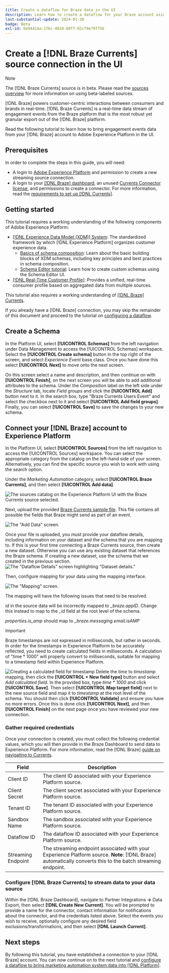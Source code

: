 ```yaml
---
title: Create a dataflow for Braze data in the UI
description: Learn how to create a dataflow for your Braze account using the Adobe Experience Platform UI.
last-substantial-update: 2024-01-30
badge: Beta
exl-id: 6e94414a-176c-4810-80ff-02cf9e797756
---
```

# Create a [!DNL Braze Currents] source connection in the UI

>[!NOTE]
>
>The [!DNL Braze Currents] source is in beta. Please read the [sources overview](../../../../home.md#terms-and-conditions) for more information on using beta-labeled sources.

[!DNL Braze] powers customer-centric interactions between consumers and brands in real-time. [!DNL Braze Currents] is a real-time data stream of engagement events from the Braze platform that is the most robust yet granular export out of the [!DNL Braze] platform. 

Read the following tutorial to learn how to bring engagement events data from your [!DNL Braze] account to Adobe Experience Platform in the UI.

## Prerequisites

In order to complete the steps in this guide, you will need:

* A login to [Adobe Experience Platform](https://platform.adobe.com) and permission to create a new streaming source connection.
* A login to your [[!DNL Braze] dashboard](https://dashboard.braze.com/sign_in), an unused [Currents Connector license](https://www.braze.com/docs/user_guide/data_and_analytics/braze_currents), and permissions to create a connector. For more information, read the [requirements to set up [!DNL Currents]](https://www.braze.com/docs/user_guide/data_and_analytics/braze_currents/setting_up_currents/#requirements).

## Getting started

This tutorial requires a working understanding of the following components of Adobe Experience Platform:

* [[!DNL Experience Data Model (XDM)] System](../../../../../xdm/home.md): The standardized framework by which [!DNL Experience Platform] organizes customer experience data.
    * [Basics of schema composition](../../../../../xdm/schema/composition.md): Learn about the basic building blocks of XDM schemas, including key principles and best practices in schema composition.
    * [Schema Editor tutorial](../../../../../xdm/tutorials/create-schema-ui.md): Learn how to create custom schemas using the Schema Editor UI.
* [[!DNL Real-Time Customer Profile]](../../../../../profile/home.md): Provides a unified, real-time consumer profile based on aggregated data from multiple sources.

This tutorial also requires a working understanding of [[!DNL Braze] Currents](https://www.braze.com/docs/user_guide/data_and_analytics/braze_currents).

If you already have a [!DNL Braze] connection, you may skip the remainder of this document and proceed to the tutorial on [configuring a dataflow](../../dataflow/marketing-automation.md).

## Create a Schema

In the Platform UI, select **[!UICONTROL Schemas]** from the left navigation under Data Management to access the [!UICONTROL Schemas] workspace.  Select the **[!UICONTROL Create schema]** button in the top right of the screen, and select *Experience Event* base class.  Once you have done this select **[!UICONTROL Next]** to move onto the next screen.

On this screen select a name and description, and then continue on with **[!UICONTROL Finish]**, on the next screen you will be able to add additional attributes to the schema.  Under the *Composition* label on the left side under the *Structure* tab, locate *Field groups* and click the **[!UICONTROL Add]** button next to it.  In the search box, type "Braze Currents Users Event" and select the checkbox next to it and select **[!UICONTROL Add field groups]**.  Finally, you can select **[!UICONTROL Save]** to save the changes to your new schema.

## Connect your [!DNL Braze] account to Experience Platform

In the Platform UI, select **[!UICONTROL Sources]** from the left navigation to access the [!UICONTROL Sources] workspace. You can select the appropriate category from the catalog on the left-hand side of your screen. Alternatively, you can find the specific source you wish to work with using the search option.

Under the *Marketing Automation* category, select **[!UICONTROL Braze Currents]**, and then select **[!UICONTROL Add data]**.

![The sources catalog on the Experience Platform UI with the Braze Currents source selected.](../../../../images/tutorials/create/braze/catalog.png)

Next, upload the provided [Braze Currents sample file](https://github.com/Appboy/currents-examples/blob/master/sample-data/Adobe/adobe_examples.json). This file contains all possible the fields that Braze might send as part of an event.

![The "Add Data" screen.](../../../../images/tutorials/create/braze/select-data.png)

Once your file is uploaded, you must provide your dataflow details, including information on your dataset and the schema that you are mapping to.  If this is your first time connecting a Braze Currents source, then create a new dataset.  Otherwise you can use any existing dataset that references the Braze schema.  If creating a new dataset, use the schema that we created in the previous section.
![The "Dataflow Details" screen highlighting "Dataset details."](../../../../images/tutorials/create/braze/dataflow-detail.png)

Then, configure mapping for your data using the mapping interface.

![The "Mapping" screen.](../../../../images/tutorials/create/braze/mapping.png)

The mapping will have the following issues that need to be resolved.  

*id* in the source data will be incorrectly mapped to *_braze.appID*.  Change this instead to map to the *_id* field at the root level of the schema.

*properties.is_amp* should map to *_braze.messaging.email.isAMP*

>[!IMPORTANT]
>
>Braze timestamps are not expressed in milliseconds, but rather in seconds. In order for the timestamps in Experience Platform to be accurately reflected, you need to create calculated fields in milliseconds. A calculation of "time * 1000" will properly convert to milliseconds, suitable for mapping to a timestamp field within Experience Platform.
>
>![Creating a calculated field for timestamp ](../../../../images/tutorials/create/braze/create-calculated-field.png)
Delete the *time* to *timestamp* mapping, then click the **[!UICONTROL + New field type]** button and select *Add calculated field*.  In the provided box, type *time \* 1000* and click **[!UICONTROL Save]**.  Then select **[!UICONTROL Map target field]** next to the new source field and map it to *timestamp* at the root level of the schema.  You should then click **[!UICONTROL Validate]** and ensure you have no more errors.  Once this is done click **[!UICONTROL Next]**, and then **[!UICONTROL Finish]** on the next page once you have reviewed your new connection.

### Gather required credentials

Once your connection is created, you must collect the following credential values, which you will then provide in the Braze Dashboard to send data to Experience Platform. For more information, read the [!DNL Braze] [guide on navigating to Currents](https://www.braze.com/docs/user_guide/data_and_analytics/braze_currents/setting_up_currents/#step-2-navigate-to-currents).

| Field | Description |
| --- | --- |
| Client ID | The client ID associated with your Experience Platform source. |
| Client Secret | The client secret associated with your Experience Platform source. |
| Tenant ID | The tenant ID associated with your Experience Platform source. |
| Sandbox Name | The sandbox associated with your Experience Platform source. |
| Dataflow ID | The dataflow ID associated with your Experience Platform source. |
| Streaming Endpoint | The streaming endpoint associated with your Experience Platform source. **Note**: [!DNL Braze] automatically converts this to the batch streaming endpoint. |

### Configure [!DNL Braze Currents] to stream data to your data source

Within the [!DNL Braze Dashboard], navigate to Partner Integrations **->** Data Export, then select **[!DNL Create New Current]**. You will be prompted to provide a name for the connector, contact information for notifications about the connector, and the credentials listed above. Select the events you wish to receive, optionally configure any desired field exclusions/transformations, and then select **[!DNL Launch Current]**.

## Next steps

By following this tutorial, you have established a connection to your [!DNL Braze] account. You can now continue on to the next tutorial and [configure a dataflow to bring marketing automation system data into [!DNL Platform]](../../dataflow/marketing-automation.md).
